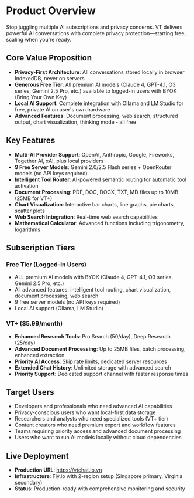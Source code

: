# Product Overview

Stop juggling multiple AI subscriptions and privacy concerns.
VT delivers powerful AI conversations with complete privacy protection—starting free, scaling when you're ready.

## Core Value Proposition

- **Privacy-First Architecture**: All conversations stored locally in browser IndexedDB, never on servers
- **Generous Free Tier**: All premium AI models (Claude 4, GPT-4.1, O3 series, Gemini 2.5 Pro, etc.) available to logged-in users with BYOK (Bring Your Own Key)
- **Local AI Support**: Complete integration with Ollama and LM Studio for free, private AI on user's own hardware
- **Advanced Features**: Document processing, web search, structured output, chart visualization, thinking mode - all free

## Key Features

- **Multi-AI Provider Support**: OpenAI, Anthropic, Google, Fireworks, Together AI, xAI, plus local providers
- **9 Free Server Models**: Gemini 2.0/2.5 Flash series + OpenRouter models (no API keys required)
- **Intelligent Tool Router**: AI-powered semantic routing for automatic tool activation
- **Document Processing**: PDF, DOC, DOCX, TXT, MD files up to 10MB (25MB for VT+)
- **Chart Visualization**: Interactive bar charts, line graphs, pie charts, scatter plots
- **Web Search Integration**: Real-time web search capabilities
- **Mathematical Calculator**: Advanced functions including trigonometry, logarithms

## Subscription Tiers

### Free Tier (Logged-in Users)

- ALL premium AI models with BYOK (Claude 4, GPT-4.1, O3 series, Gemini 2.5 Pro, etc.)
- All advanced features: intelligent tool routing, chart visualization, document processing, web search
- 9 free server models (no API keys required)
- Local AI support (Ollama, LM Studio)

### VT+ ($5.99/month)

- **Enhanced Research Tools**: Pro Search (50/day), Deep Research (25/day)
- **Advanced Document Processing**: Up to 25MB files, batch processing, enhanced extraction
- **Priority AI Access**: Skip rate limits, dedicated server resources
- **Extended Chat History**: Unlimited storage with advanced search
- **Priority Support**: Dedicated support channel with faster response times

## Target Users

- Developers and professionals who need advanced AI capabilities
- Privacy-conscious users who want local-first data storage
- Researchers and analysts who need specialized tools (VT+ tier)
- Content creators who need premium export and workflow features
- Teams requiring priority access and advanced document processing
- Users who want to run AI models locally without cloud dependencies

## Live Deployment

- **Production URL**: https://vtchat.io.vn
- **Infrastructure**: Fly.io with 2-region setup (Singapore primary, Virginia secondary)
- **Status**: Production-ready with comprehensive monitoring and security
